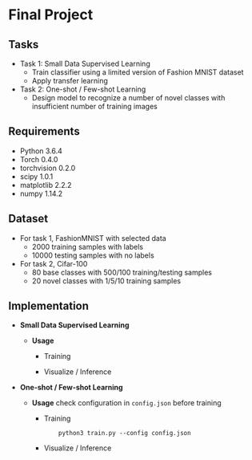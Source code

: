 # Final Project

<!-- /code_chunk_output -->

## Tasks
  * Task 1: Small Data Supervised Learning
    * Train classifier using a limited version of Fashion MNIST dataset 
    * Apply transfer learning
  * Task 2: One-shot / Few-shot Learning
    * Design model to recognize a number of novel classes with insufficient number of training images

## Requirements
  * Python 3.6.4
  * Torch 0.4.0
  * torchvision 0.2.0
  * scipy 1.0.1
  * matplotlib 2.2.2
  * numpy 1.14.2

## Dataset
   * For task 1, FashionMNIST with selected data
       * 2000 training samples with labels 
       * 10000 testing samples with no labels
   * For task 2, Cifar-100 
       * 80 base classes with 500/100 training/testing samples
       * 20 novel classes with 1/5/10 training samples


## Implementation
   * **Small Data Supervised Learning**
  
      * **Usage**
            
        * Training
            
        * Visualize / Inference
        
   * **One-shot / Few-shot Learning**
  
      * **Usage**
        check configuration in `config.json` before training
        
        * Training
            ```
                python3 train.py --config config.json
            ```
            
        * Visualize / Inference

